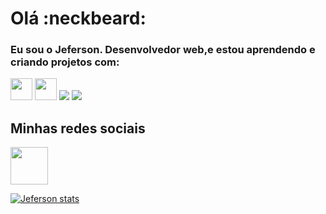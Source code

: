 <h1>Olá :neckbeard:</h1>
<h3>Eu sou o Jeferson. Desenvolvedor web,e estou aprendendo e criando projetos com:</h3>

<img width="35px" src="https://cdn.jsdelivr.net/gh/devicons/devicon@latest/icons/html5/html5-original-wordmark.svg" />
<img width="35px" src="https://cdn.jsdelivr.net/gh/devicons/devicon@latest/icons/css3/css3-original-wordmark.svg" />
<img src="https://img.shields.io/badge/JavaScript-F7DF1E?style=for-the-badge&logo=javascript&logoColor=black" />
<img src="https://img.shields.io/badge/React-20232A?style=for-the-badge&logo=react&logoColor=61DAFB" />

<h2>Minhas redes sociais</h2>

<p>
<a href="https://www.linkedin.com/in/jeferson-freitas-906176362/" >
<img width="60px" src="https://cdn.jsdelivr.net/gh/devicons/devicon@latest/icons/linkedin/linkedin-original-wordmark.svg" />
          
</p>
          
          







[![Jeferson stats](https://github-readme-stats.vercel.app/api?username=JefersonFreitas27)](https://github.com/anuraghazra/github-readme-stats)
